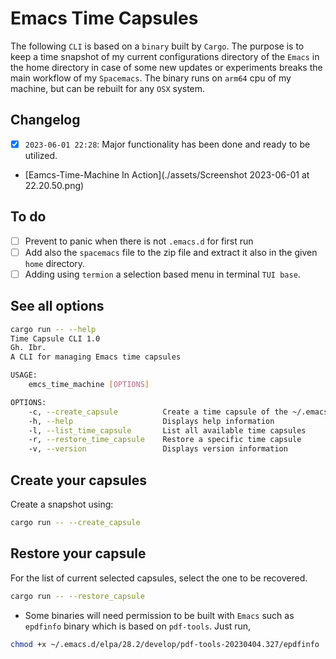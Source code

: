 # Emacs Time Capsules
The following `CLI` is based on a `binary` built by `Cargo`. The purpose is to
keep a time snapshot of my current configurations directory of the `Emacs` in
the home directory in case of some new updates or experiments breaks the main
workflow of my `Spacemacs`. The binary runs on `arm64` cpu of my machine, but
can be rebuilt for any `OSX` system.

## Changelog
- [x] `2023-06-01 22:28`: Major functionality has been done and ready to be utilized.

- [Eamcs-Time-Machine In Action](./assets/Screenshot 2023-06-01 at 22.20.50.png)
## To do
- [ ] Prevent to panic when there is not `.emacs.d` for first run
- [ ] Add also the `spacemacs` file to the zip file and extract it also in the
given `home` directory.
- [ ] Adding using `termion` a selection based menu in terminal `TUI base`.

## See all options
```bash
cargo run -- --help
Time Capsule CLI 1.0
Gh. Ibr.
A CLI for managing Emacs time capsules

USAGE:
    emcs_time_machine [OPTIONS]

OPTIONS:
    -c, --create_capsule          Create a time capsule of the ~/.emacs directory
    -h, --help                    Displays help information
    -l, --list_time_capsule       List all available time capsules
    -r, --restore_time_capsule    Restore a specific time capsule
    -v, --version                 Displays version information
```

## Create your capsules
Create a snapshot using:

```bash
cargo run -- --create_capsule
```

## Restore your capsule
For the list of current selected capsules, select the one to be recovered.

```bash
cargo run -- --restore_capsule
```

- Some binaries will need permission to be built with `Emacs` such as
`epdfinfo` binary which is based on `pdf-tools`. Just run,

```bash
chmod +x ~/.emacs.d/elpa/28.2/develop/pdf-tools-20230404.327/epdfinfo
```


